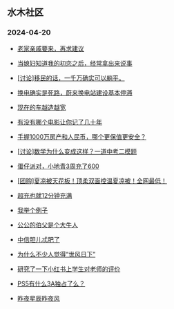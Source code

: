 ## 水木社区 
### 2024-04-20

+ [老家亲戚要来，再求建议](https://www.mysmth.net/nForum/article/FamilyLife/1766666461)

+ [当媳妇知道我的初恋之后，经常拿出来说事](https://www.mysmth.net/nForum/article/MyFamily/257591)

+ [[讨论]移民的话，一千万确实可以躺平。](https://www.mysmth.net/nForum/article/WorkingLife/27887)

+ [换电确实是死路，蔚来换电站建设基本停滞](https://www.mysmth.net/nForum/article/GreenAuto/1545728)

+ [现在的车越造越宽](https://www.mysmth.net/nForum/article/AutoWorld/1944812296)

+ [有没有哪个电影让你记了几十年](https://www.mysmth.net/nForum/article/Movielife/6839)

+ [手握1000万房产和人民币，哪个更保值更安全？](https://www.mysmth.net/nForum/article/Property/1843)

+ [[讨论]数学为什么变成这样？一道中考二模题](https://www.mysmth.net/nForum/article/PreUnivEdu/157853)

+ [蛋仔派对，小地青3周充了600](https://www.mysmth.net/nForum/article/ChildEducation/2369509)

+ [[团购]夏凉被天花板！顶柔双面控温夏凉被！全网最低！](https://www.mysmth.net/nForum/article/ADAgent_TG/1320401)

+ [超充也就12分钟充满](https://www.mysmth.net/nForum/article/GreenAuto/1547683)

+ [我举个例子](https://www.mysmth.net/nForum/article/FamilyLife/1766668527)

+ [公公的伯父是个大牛人](https://www.mysmth.net/nForum/article/WorkingLife/28496)

+ [中信胆儿忒肥了](https://www.mysmth.net/nForum/article/Stock/10836664)

+ [为什么不少人觉得“世风日下”](https://www.mysmth.net/nForum/article/MyFamily/258043)

+ [研究了一下小红书上学生对老师的评价](https://www.mysmth.net/nForum/article/QingJiao/861114)

+ [PS5有什么3A独占了么？](https://www.mysmth.net/nForum/article/TVGame/551627)

+ [昨夜星辰昨夜风](https://www.mysmth.net/nForum/article/Songs/3859)

